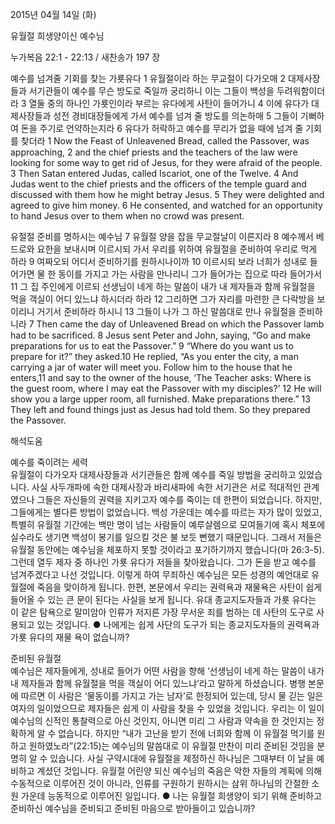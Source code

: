 2015년 04월 14일 (화)

유월절 희생양이신 예수님



누가복음 22:1 - 22:13 / 새찬송가 197 장


예수를 넘겨줄 기회를 찾는 가룟유다
1 유월절이라 하는 무교절이 다가오매 2 대제사장들과 서기관들이 예수를 무슨 방도로 죽일까 궁리하니 이는 그들이 백성을 두려워함이더라 3 열둘 중의 하나인 가룟인이라 부르는 유다에게 사탄이 들어가니 4 이에 유다가 대제사장들과 성전 경비대장들에게 가서 예수를 넘겨 줄 방도를 의논하매 5 그들이 기뻐하여 돈을 주기로 언약하는지라 6 유다가 허락하고 예수를 무리가 없을 때에 넘겨 줄 기회를 찾더라 
1 Now the Feast of Unleavened Bread, called the Passover, was approaching, 2 and the chief priests and the teachers of the law were looking for some way to get rid of Jesus, for they were afraid of the people. 3 Then Satan entered Judas, called Iscariot, one of the Twelve. 4 And Judas went to the chief priests and the officers of the temple guard and discussed with them how he might betray Jesus. 5 They were delighted and agreed to give him money. 6 He consented, and watched for an opportunity to hand Jesus over to them when no crowd was present.

유절절 준비를 명하시는 예수님
7 유월절 양을 잡을 무교절날이 이른지라 8 예수께서 베드로와 요한을 보내시며 이르시되 가서 우리를 위하여 유월절을 준비하여 우리로 먹게 하라 9 여짜오되 어디서 준비하기를 원하시나이까 10 이르시되 보라 너희가 성내로 들어가면 물 한 동이를 가지고 가는 사람을 만나리니 그가 들어가는 집으로 따라 들어가서 11 그 집 주인에게 이르되 선생님이 네게 하는 말씀이 내가 내 제자들과 함께 유월절을 먹을 객실이 어디 있느냐 하시더라 하라 12 그리하면 그가 자리를 마련한 큰 다락방을 보이리니 거기서 준비하라 하시니 13 그들이 나가 그 하신 말씀대로 만나 유월절을 준비하니라
7 Then came the day of Unleavened Bread on which the Passover lamb had to be sacrificed. 8 Jesus sent Peter and John, saying, “Go and make preparations for us to eat the Passover.” 9 “Where do you want us to prepare for it?” they asked.10 He replied, “As you enter the city, a man carrying a jar of water will meet you. Follow him to the house that he enters,11 and say to the owner of the house, ‘The Teacher asks: Where is the guest room, where I may eat the Passover with my disciples?’ 12 He will show you a large upper room, all furnished. Make preparations there.” 13 They left and found things just as Jesus had told them. So they prepared the Passover.

해석도움





예수를 죽이려는 세력  
유월절이 다가오자 대제사장들과 서기관들은 함께 예수를 죽일 방법을 궁리하고 있었습니다. 사실 사두개파에 속한 대제사장과 바리새파에 속한 서기관은 서로 적대적인 관계였으나 그들은 자신들의 권력을 지키고자 예수를 죽이는 데 한편이 되었습니다. 하지만, 그들에게는 별다른 방법이 없었습니다. 백성 가운데는 예수를 따르는 자가 많이 있었고, 특별히 유월절 기간에는 백만 명이 넘는 사람들이 예루살렘으로 모여들기에 혹시 체포에 실수라도 생기면 백성이 봉기를 일으킬 것은 불 보듯 뻔했기 때문입니다. 그래서 저들은 유월절 동안에는 예수님을 체포하지 못할 것이라고 포기하기까지 했습니다(마 26:3-5). 그런데 열두 제자 중 하나인 가룟 유다가 저들을 찾아왔습니다. 그가 돈을 받고 예수를 넘겨주겠다고 나선 것입니다. 이렇게 하여 무죄하신 예수님은 모든 성경의 예언대로 유월절에 죽음을 맞이하게 됩니다. 한편, 본문에서 우리는 권력욕과 재물욕은 사탄이 쉽게 들어올 수 있는 큰 문이 된다는 사실을 보게 됩니다. 유대 종교지도자들과 가룟 유다는 이 같은 탐욕으로 말미암아 인류가 저지른 가장 무서운 죄를 범하는 데 사탄의 도구로 사용되고 있는 것입니다.
● 나에게는 쉽게 사단의 도구가 되는 종교지도자들의 권력욕과 가룟 유다의 재물 욕이 없습니까?

준비된 유월절  
예수님은 제자들에게, 성내로 들어가 어떤 사람을 향해 ‘선생님이 네게 하는 말씀이 내가 내 제자들과 함께 유월절을 먹을 객실이 어디 있느냐’라고 말하게 하셨습니다. 병행 본문에 따르면 이 사람은 ‘물동이를 가지고 가는 남자’로 한정되어 있는데, 당시 물 긷는 일은 여자의 일이었으므로 제자들은 쉽게 이 사람을 찾을 수 있었을 것입니다. 우리는 이 일이 예수님의 신적인 통찰력으로 아신 것인지, 아니면 미리 그 사람과 약속을 한 것인지는 정확하게 알 수 없습니다. 하지만 “내가 고난을 받기 전에 너희와 함께 이 유월절 먹기를 원하고 원하였노라”(22:15)는 예수님의 말씀대로 이 유월절 만찬이 미리 준비된 것임을 분명히 알 수 있습니다. 사실 구약시대에 유월절을 제정하신 하나님은 그때부터 이 날을 예비하고 계셨던 것입니다. 유월절 어린양 되신 예수님의 죽음은 악한 자들의 계획에 의해 수동적으로 이루어진 것이 아니라, 인류를 구원하기 원하시는 삼위 하나님의 간절한 소원 가운데 능동적으로 이루어진 일입니다.
● 나는 유월절 희생양이 되기 위해 준비하고 준비하신 예수님을 준비되고 준비된 마음으로 받아들이고 있습니까?